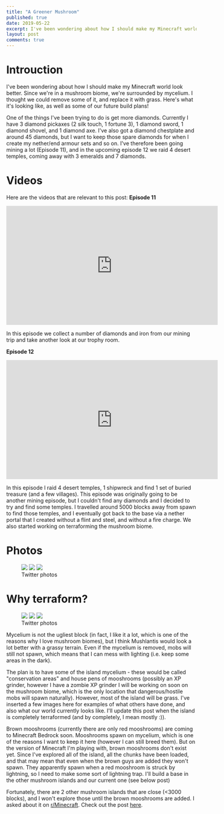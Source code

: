 ```yaml
---
title: "A Greener Mushroom"
published: true
date: 2019-05-22
excerpt: I've been wondering about how I should make my Minecraft world look better. Since we're in a mushroom biome, we're surrounded by mycelium. I thought we could remove some of it, and replace it with grass. Here's what it's looking like, as well as some of our future build plans!
layout: post
comments: true
---
```


# Introuction
I've been wondering about how I should make my Minecraft world look better. Since we're in a mushroom biome, we're surrounded by mycelium. I thought we could remove some of it, and replace it with grass. Here's what it's looking like, as well as some of our future build plans!

One of the things I've been trying to do is get more diamonds. Currently I have 3 diamond pickaxes (2 silk touch, 1 fortune 3), 1 diamond sword, 1 diamond shovel, and 1 diamond axe. I've also got a diamond chestplate and around 45 diamonds, but I want to keep those spare diamonds for when I create my nether/end armour sets and so on. I've therefore been going mining a lot (Episode 11), and in the upcoming episode 12 we raid 4 desert temples, coming away with 3 emeralds and 7 diamonds.

# Videos
Here are the videos that are relevant to this post:
__Episode 11__
<iframe width="560" height="315" src="https://www.youtube.com/embed/3Uvw_byWZ_o" frameborder="0" allow="accelerometer; autoplay; encrypted-media; gyroscope; picture-in-picture" allowfullscreen></iframe>

In this episode we collect a number of diamonds and iron from our mining trip and take another look at our trophy room.

__Episode 12__
<iframe width="560" height="315" src="https://www.youtube.com/embed/EnhsAqMLe-4" frameborder="0" allow="accelerometer; autoplay; encrypted-media; gyroscope; picture-in-picture" allowfullscreen></iframe>

In this episode I raid 4 desert temples, 1 shipwreck and find 1 set of buried treasure (and a few villages). This episode was originally going to be another mining episode, but I couldn't find any diamonds and I decided to try and find some temples. I travelled around 5000 blocks away from spawn to find those temples, and I eventually got back to the base via a nether portal that I created without a flint and steel, and without a fire charge. We also started working on terraforming the mushroom biome.

# Photos
<figure class="third">
	<img src="https://pbs.twimg.com/media/D7Nlx1oVsAAM4a2.jpg">
	<img src="https://pbs.twimg.com/media/D7Nlx0zU8AAVK71.jpg">
	<img src="https://pbs.twimg.com/media/D7Nlx04UIAA84yN.jpg">
	<figcaption>Twitter photos</figcaption>
</figure>

# Why terraform?
<figure class="third">
	<img src="https://pbs.twimg.com/media/D7Nlx1oVsAAM4a2.jpg">
	<img src="https://pbs.twimg.com/media/D7Nlx0zU8AAVK71.jpg">
	<img src="http://i.imgur.com/mSSyOZx.jpg">
	<figcaption>Twitter photos</figcaption>
</figure>

Mycelium is not the ugliest block (in fact, I like it a lot, which is one of the reasons why I love mushroom biomes), but I think Mushlantis would look a lot better with a grassy terrain. Even if the mycelium is removed, mobs will still not spawn, which means that I can mess with lighting (i.e. keep some areas in the dark).

The plan is to have some of the island mycelium - these would be called "conservation areas" and house pens of mooshrooms (possibly an XP grinder, however I have a zombie XP grinder I will be working on soon on the mushroom biome, which is the only location that dangerous/hostile mobs will spawn naturally). However, most of the island will be grass. I've inserted a few images here for examples of what others have done, and also what our world currently looks like. I'll update this post when the island is completely terraformed (and by completely, I mean mostly :)).

Brown mooshrooms (currently there are only red mooshrooms) are coming to Minecraft Bedrock soon. Mooshrooms spawn on mycelium, which is one of the reasons I want to keep it here (however I can still breed them). But on the version of Minecraft I'm playing with, brown mooshrooms don't exist yet. Since I've explored all of the island, all the chunks have been loaded, and that may mean that even when the brown guys are added they won't spawn. They apparently spawn when a red mooshroom is struck by lightning, so I need to make some sort of lightning trap. I'll build a base in the other mushroom islands and our current one (see below post)

Fortunately, there are 2 other mushroom islands that are close (<3000 blocks), and I won't explore those until the brown mooshrooms are added. I asked about it on [r/Minecraft](http://reddit.com/r/minecraft). Check out the post [here](http://reddit.com/u/LimoDroid).
